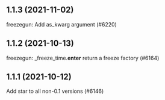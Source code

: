 ## 1.1.3 (2021-11-02)

freezegun: Add as_kwarg argument (#6220)

## 1.1.2 (2021-10-13)

freezegun: _freeze_time.__enter__ return a freeze factory (#6164)

## 1.1.1 (2021-10-12)

Add star to all non-0.1 versions (#6146)

